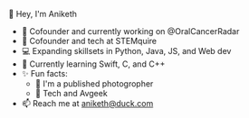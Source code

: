 👋 Hey, I'm Aniketh

- 🔭 Cofounder and currently working on @OralCancerRadar 
- 📄 Cofounder and tech at STEMquire
- 💻 Expanding skillsets in Python, Java, JS, and Web dev
- 🌱 Currently learning Swift, C, and C++
- ✨ Fun facts:
  - 📸 I'm a published photogropher
  - 🛫 Tech and Avgeek
- 📫 Reach me at aniketh@duck.com

<!--
**anikethb1/anikethb1** is a ✨ _special_ ✨ repository because its `README.md` (this file) appears on your GitHub profile.

Here are some ideas to get you started:

- 🔭 I’m currently working on ...
- 🌱 I’m currently learning ...
- 👯 I’m looking to collaborate on ...
- 🤔 I’m looking for help with ...
- 💬 Ask me about ...
- 📫 How to reach me: ...
- 😄 Pronouns: ...
- ⚡ Fun fact: ...
-->

